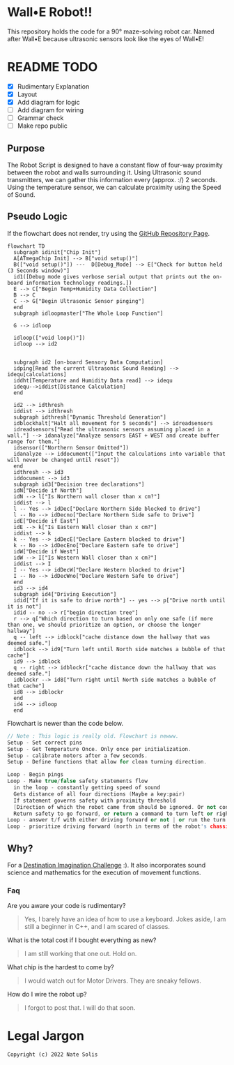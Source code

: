# Wall•E Robot!!
This repository holds the code for a 90° maze-solving robot car. Named after Wall•E because ultrasonic sensors look like the eyes of Wall•E!

# README TODO

- [x] Rudimentary Explanation
- [x] Layout
- [x] Add diagram for logic
- [ ] Add diagram for wiring
- [ ] Grammar check
- [ ] Make repo public

## Purpose

The Robot Script is designed to have a constant flow of four-way proximity between the robot and walls surrounding it.
Using Ultrasonic sound transmitters, we can gather this information every (approx. :/) 2 seconds. Using the temperature sensor, we can calculate proximity using the Speed of Sound.

## Pseudo Logic


If the flowchart does not render, try using the [GitHub Repository Page](https://github.com/colderinit/wall-e). 

```mermaid
flowchart TD
  subgraph idinit["Chip Init"]
  A[ATmegaChip Init] --> B["void setup()"] 
  B(["void setup()"]) ---  D[Debug_Mode] --> E["Check for button held (3 Seconds window)"]
  id1([Debug mode gives verbose serial output that prints out the on-board information technology readings.])
  E --> C["Begin Temp+Humidity Data Collection"]
  B --> C
  C --> G["Begin Ultrasonic Sensor pinging"]
  end
  subgraph idloopmaster["The Whole Loop Function"]
  
  G --> idloop

  idloop(["void loop()"])
  idloop --> id2
  
  
  subgraph id2 [on-board Sensory Data Computation]
  idping[Read the current Ultrasonic Sound Reading] --> idequ[calculations]
  iddht[Temperature and Humidity Data read] --> idequ
  idequ-->iddist[Distance Calculation]
  end

  id2 --> idthresh
  iddist --> idthresh
  subgraph idthresh["Dynamic Threshold Generation"]
  idblockhalt["Halt all movement for 5 seconds"] --> idreadsensors
  idreadsensors["Read the ultrasonic sensors assuming placed in a wall."] --> idanalyze["Analyze sensors EAST + WEST and create buffer range for them."]
  idsensor(["Northern Sensor Omitted"])
  idanalyze --> iddocument(["Input the calculations into variable that will never be changed until reset"])
  end
  idthresh --> id3
  iddocument --> id3
  subgraph id3["Decision tree declarations"]
  idN["Decide if North"]
  idN --> l["Is Northern wall closer than x cm?"]
  iddist --> l
  l -- Yes --> idDec["Declare Northern Side blocked to drive"]
  l -- No --> idDecno["Declare Northern Side safe to Drive"]
  idE["Decide if East"]
  idE --> k["Is Eastern Wall closer than x cm?"]
  iddist --> k
  k -- Yes --> idDecE["Declare Eastern blocked to drive"]
  k -- No --> idDecEno["Declare Eastern safe to drive"]
  idW["Decide if West"]
  idW --> I["Is Western Wall closer than x cm?"]
  iddist --> I
  I -- Yes --> idDecW["Declare Western blocked to drive"]
  I -- No --> idDecWno["Declare Western Safe to drive"]
  end
  id3 --> id4
  subgraph id4["Driving Execution"]
  idid["If it is safe to drive north"] -- yes --> p["Drive north until it is not"]
  idid -- no --> r["begin direction tree"]
  r --> q["Which direction to turn based on only one safe (if more than one, we should prioritize an option, or choose the longer hallway"]
  q -- left --> idblock["cache distance down the hallway that was deemed safe."]
  idblock --> id9["Turn left until North side matches a bubble of that cache"]
  id9 --> idblock
  q -- right --> idblockr["cache distance down the hallway that was deemed safe."]
  idblockr --> id8["Turn right until North side matches a bubble of that cache"]
  id8 --> idblockr
  end
  id4 --> idloop
  end
```
Flowchart is newer than the code below.

```cpp
// Note : This logic is really old. Flowchart is newww.
Setup - Set correct pins
Setup - Get Temperature Once. Only once per initialization.
Setup - calibrate motors after a few seconds.
Setup - Define functions that allow for clean turning direction.

Loop - Begin pings
Loop - Make true/false safety statements flow
  in the loop - constantly getting speed of sound
  Gets distance of all four directions (Maybe a key:pair)
  If statement governs safety with proximity threshold 
  [Direction of which the robot came from should be ignored. Or not considered usable unless I add enough complexity to allow for more complex mazes.
  Return safety to go forward, or return a command to turn left or right.
Loop - answer t/f with either driving forward or not | or run the turn funcs
Loop - prioritize driving forward (north in terms of the robot's chassis)
```

## Why?

For a [Destination Imagination Challenge](https://www.destinationimagination.org) :). It also incorporates sound science and mathematics for the execution of movement functions.

### Faq

Are you aware your code is rudimentary?

> Yes, I barely have an idea of how to use a keyboard.
> Jokes aside, I am still a beginner in C++, and I am scared of classes.

What is the total cost if I bought everything as new?

> I am still working that one out. Hold on.

What chip is the hardest to come by?

> I would watch out for Motor Drivers. They are sneaky fellows. 

How do I wire the robot up?

> I forgot to post that. I will do that soon.

# Legal Jargon
`Copyright (c) 2022 Nate Solis`
